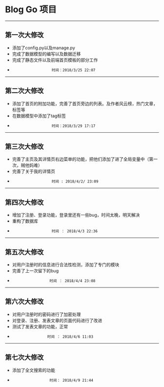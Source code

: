 # Blog Go 项目 #

----------
## 第一次大修改 ##

- 添加了config.py以及manage.py
- 完成了数据模型的编写以及数据迁移
- 完成了静态文件以及前端首页模板的部分工作
-                       时间：2018/3/25 22:07

----------

## 第二次大修改 ##

- 添加了首页的附加功能，完善了首页旁边的列表。及作者风云榜，热门文章，标签等
- 在数据模型中添加了tag标签
-                       时间：2018/3/29 17:17

----------
## 第三次大修改 ##

- 完善了主页及其详情页右边菜单的功能，把他们添加了进了全局变量中（第一次，贼他妈难）
- 完善了关于我的详情页
-						时间 : 2018/4/2/ 23:09
						
----------
## 第四次大修改 ##

- 增加了注册、登录功能，登录里还有一些bug，时间太晚，明天解决
- 重构了数据库
-                       时间 ： 2018/4/3 22:36

----------
## 第五次大修改 ##
- 对用户注册时的信息进行合法性检测，添加了专门的模块
- 完善了上一次留下的bug
-                      时间 ： 2018/4/4 23:08
                      
---------
## 第六次大修改 ##
- 对用户注册时的密码进行了加密处理
- 对登录、注册、发表文章的页面代码进行了改进
- 测试了发表文章的功能，正常
-                     时间 ： 2018/4/6 11:03
                    
----------
## 第七次大修改 ##
- 添加了全文搜索的功能
-                      时间： 2018/4/9 21:44
